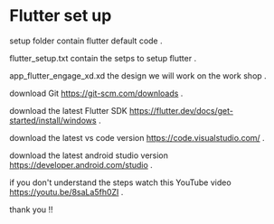 # Flutter set up
setup folder contain flutter default code .  

flutter_setup.txt contain the setps to setup flutter .  

app_flutter_engage_xd.xd the design we will work on the work shop .  

download Git https://git-scm.com/downloads .  

download the latest Flutter SDK https://flutter.dev/docs/get-started/install/windows .  

download the latest vs code version https://code.visualstudio.com/ .  

download the latest android studio version https://developer.android.com/studio .  

if you don't understand the steps watch this YouTube video https://youtu.be/8saLa5fh0ZI .  

thank you !!

